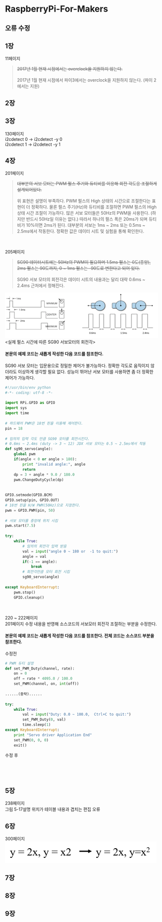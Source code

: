# RaspberryPi-For-Makers

오류 수정
----------------------------------

1장
----------------------------------
11페이지<br />
> ~~2017년 1월 현재 시점에서는 overclock을 지원하지 않는다.~~ <br /><br/>
 2017년 1월 현재 시점에서 파이3에서는 overclock을 지원하지 않는다. (파이 2에서는 지원)<br/>

2장
----------------------------------

3장
----------------------------------
130페이지 <br />
i2cdetect 0 -> i2cdetect -y 0<br/>
i2cdetect 1 -> i2cdetect -y 1<br/>

4장
----------------------------------
201페이지<br/>

> ~~대부분의 서보 모터는 PWM 펄스 주기와 듀티비를 이용해 회전 각도응 조절하게 설계되어있다.~~<br/><br/>
위 표현은 설명이 부족하다. PWM 펄스의 High 상태의 시간으로 조절한다는 표현이 더 정확하다. 물론 펄스 주기(Hz)와 듀티비를 조절하면 PWM 펄스의 High 상태 시간 조절이 가능하다. 많은 서보 모터들은 50Hz의 PWM을 사용한다. (하지만 반드시 50Hz일 이유는 없다.)  따라서 하나의 펄스 폭은 20ms가 되며  듀티비가 10%이면 2ms가 된다. 대부분의 서보는 1ms ~ 2ms 또는 0.5ms ~ 2.5ms에서 작동한다. 정확한 값은 데이터 시트 및 실험을 통해 확인한다. 


<br/><br/>205페이지<br/>
>~~SG90 데이터시트에는 50Hz의 PWM이 필요하며 1.5ms 펄스는 0도(중앙), 2ms 펄스는 90도까지, 0 ~ 1ms 펄스는 -90도로 변한다고 되어 있다.~~<br/><br/>
SG90 서보 모터의 회전각은 데이터 시트의 내용과는 달리 대략 0.6ms ~ 2.4ms 근처에서 정해진다.

![서보PWM](./image/chap4-205page.png) 
<실제 펄스 시간에 따른 SG90 서보모터의 회전각>


#### 본문의 예제 코드는 새롭게 작성한 다음 코드를 참조한다.
SG90 서보 모터는 입문용으로 정밀한 제어가 불가능하다. 정확한 각도로 움직이지 않더라도 이상하게 생각할 필요 없다. 성능이 뛰어난 서보 모터를 사용하면 좀 더 정확한 제어가 가능하다. 
```python
#!/usr/bin/env python
#-*- coding: utf-8 -*-

import RPi.GPIO as GPIO
import sys
import time

# 하드웨어 PWM은 18번 핀을 이용해 제어한다.
pin = 18

# 임의의 입력 각도 만큼 SG90 모터를 회전시킨다.
# 0.6ms ~ 2.4ms (duty -> 3 ~ 12) JDX 서보 모터는 0.5 ~ 2.5ms에서 작동
def sg90_servo(angle):
    global pwm
    if(angle < 0 or angle > 180):
        print "invalid angle:", angle
        return
    dp = 3 + angle * 9.0 / 180.0
    pwm.ChangeDutyCycle(dp)


GPIO.setmode(GPIO.BCM)
GPIO.setup(pin, GPIO.OUT)
# 18번 핀을 H/W PWM(50Hz)으로 지정한다.
pwm = GPIO.PWM(pin, 50)

# 서보 모터를 중앙에 위치 시킴
pwm.start(7.5)

try:
    while True:
        # 임의의 회전각 입력 받음
        val = input("angle 0 ~ 180 or  -1 to quit:")
        angle = val
        if(-1 == angle):
            break
        # 회전각만큼 모터 회전 시킴
        sg90_servo(angle)

except KeyboardInterrupt:
    pwm.stop()			
    GPIO.cleanup()
```


<br/><br/>220 ~ 222페이지<br/>
201페이지 수정 내용을 반영해 소스코드의 서보모터 회전각 조절하는 부분을 수정한다.<br/>

#### 본문의 예제 코드는 새롭게 작성한 다음 코드를 참조한다. 전체 코드는 소스코드 부분을 참조한다.<br/>
수정전
```python
# PWM 듀티 설정
def set_PWM_Duty(channel, rate):
	on = 0
	off = rate * 4095.0 / 100.0 
	set_PWM(channel, on, int(off))

......(중략)......

try:
	while True:
		val = input("Duty: 0.0 ~ 100.0,  Ctrl+C to quit:")
		set_PWM_Duty(0, val)
		time.sleep(1)
except KeyboardInterrupt:   
	print "Servo driver Application End" 
	set_PWM(0, 0, 0)
	exit()            
```
 
수정 후
```python

```

<br/><br/>


5장
----------------------------------
238페이지 <br />
그림 5-17설명 위치가 테이블 내용과 겹치는 편집 오류<br />

6장
----------------------------------
300페이지 <br />
![수식 오타](./image/chap6-130page.png) 
<br />

7장
----------------------------------
8장
----------------------------------
9장
----------------------------------
